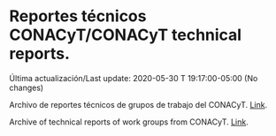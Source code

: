 # Reportes técnicos CONACyT/CONACyT technical reports.

Última actualización/Last update: 2020-05-30 T 19:17:00-05:00  (No changes)

Archivo de reportes técnicos de grupos de trabajo del CONACyT. [Link](https://coronavirus.conacyt.mx/productos/index.html).

Archive of technical reports of work groups from CONACyT. [Link](https://coronavirus.conacyt.mx/productos/index.html).
